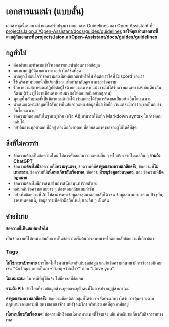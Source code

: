 # เอกสารแนะนำ (แบบสั้น)

เอกสารชุดนี้แปลบางส่วนและปรับปรุงมาจากเอกสาร Guidelines ของ Open Assistant ที่ [projects.laion.ai/Open-Assistant/docs/guides/guidelines](https://projects.laion.ai/Open-Assistant/docs/guides/guidelines) **ขอให้คุณอ่านเอกสารนี้ควบคู่กับเอกสารที่ [projects.laion.ai/Open-Assistant/docs/guides/guidelines](https://projects.laion.ai/Open-Assistant/docs/guides/guidelines)**

## กฎทั่วไป

- ต้องอ่านและทำคามเข้าใจเอกสารแนะนำก่อนกรอกข้อมูล
- พยายามปฏิบัติตามแนวทางอย่างใกล้ชิดที่สุด 
- หากคุณไม่แน่ใจว่าข้อความละเมิดหลักเกณฑ์หรือไม่ ติดต่อเราได้ที่ Discord ของเรา 
- ใช้เครื่องหมายยกนิ้วขึ้น/ยกนิ้วลง เพื่อทำกำกับคุณภาพของข้อความ
- รักษาความสุภาพและปฏิบัติต่อผู้ใช้ด้วยความเคารพ แม้ว่าจะไม่ได้รับความอนุเคราะห์เช่นเดียวกันก็ตาม (เช่น ผู้ใช้งานป้อนคำหยาบมา ขอให้ตอบกลับอยากสุภาพ)
- พูดคุยในลักษณะที่เป็นมิตรและเข้าถึงได้ เว้นแต่จะได้รับการร้องขอเป็นอย่างอื่นโดยเฉพาะ
- นำเสนอเฉพาะข้อมูลที่ได้รับการยืนยันจากแหล่งข้อมูลที่น่าเชื่อถือ เว้นแต่จะมีการร้องขอเป็นอย่างอื่นโดยเฉพาะ
- ข้อความที่ตอบกลับในฐานะผู้ช่วย (หรือ AI) สามารถใช้แท็ก Markdown syntax ในการตอบกลับได้
- อย่าลืมอ่านทุกคำตอบที่มีอยู่ ลองนึกถึงคำตอบที่ตอบสนองคำขอของผู้ใช้ได้ดีที่สุด

## สิ่งที่ไม่ควรทำ

- ข้อความต้องเป็นข้อความใหม่ ไม่ควรคัดลอกมาจากแหล่งอื่น ๆ หรืือสร้างจากโมเดลอื่น ๆ **รวมถึง ChatGPT**
- ข้อความ**ต้องไม่มี**ข้อความที่มี**ความรุนแรง**, ข้อความที่มี**คำพูดแสดงความเกลียดชัง**, ข้อความที่**ไม่เหมาะสม**, ข่้อความที่มี**เนื้อหาเกี่ยวกับเรื่องเพศ**, ข้อความที่**ระบุข้อมูลส่วนบุคคล**, และ ข้อความที่**ผิดกฎหมาย**
- ข้อความต้องไม่มีการส่งเสริมการสนับสนุนทำร้ายตัวเอง
- ตอบกลับข้อความแบบยาว ๆ ต้องตอบกลับแบบกำซับ
- อย่าเพิ่มข้อความที่ AI ไม่สามารถหาข้อมูลล่าสุดมาตอบกลับได้ เช่น ข้อมูลสภาพอากาศ ณ ปัจจุบัน, ราคาหุ้นตอนนี้, ข้อมูลการเปิดตัวมือถือใหม่, และอื่น ๆ เป็นต้น

## คำอธิบาย

**ข้อความนี้เป็นสแปมหรือไม่**

เป็นข้อความที่ไม่เหมาะสมกับการเป็นข้อความเริ่มต้นการสนทนาหรือตอบกลับข้อความที่เกี่ยวข้อง

### Tags

**ไม่ใช่ภาษาเป้าหมาย** ประโยคไม่ใช่ภาษาเดียวกันกับชุดข้อมูล ยกเว้นข้อความสนทนามีการร้องขอพิเศษ เช่น "ฉันรักคุณ แปลเป็นภาษาอังกฤษว่าอะไร?" ตอบ "I love you".

**ไม่เหมาะสม**: ในกรณีที่ผู้ใช้แจ้ง ไม่มีคำขอที่ชัดเจน

**รวมถึง PII**: ประโยคที่รวมข้อมูลส่วนบุคคลระบุตัวตนที่ไม่ควรปรากฎสู่สาธารณะ

**คำพูดแสดงความเกลียดชัง**: ข้อความมีอคติต่อกลุ่มที่ได้รับการจัดประเภทว่าได้รับการคุ้มครองตามกฎหมายของเยอรมนี สหราชอาณาจักร สหรัฐอเมริกา หรือประเทศที่คุณอาศัยอยู่

**เนื้อหาเกี่ยวกับเรื่องเพศ**: ข้อความมีหรือขอเนื้อหาทางเพศที่โจ่งแจ้ง เช่น คำอธิบายเกี่ยวกับกิจกรรมทางเพศ

